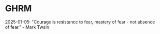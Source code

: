 # GHRM

2025-01-05: "Courage is resistance to fear, mastery of fear - not absence of fear." - Mark Twain